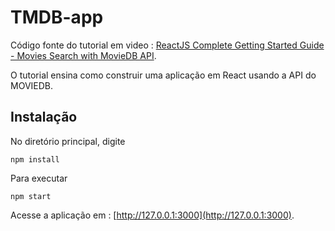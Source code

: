 # TMDB-app

Código fonte do tutorial em video : [ReactJS Complete Getting Started Guide - Movies Search with MovieDB API](https://www.youtube.com/watch?v=bqSSLr8A8PU&t=2515s).

O tutorial ensina como construir uma aplicação em React usando a API do MOVIEDB.

 
## Instalação

No diretório principal, digite

```
npm install
```

Para executar

```
npm start
```

Acesse a aplicação em : [http://127.0.0.1:3000](http://127.0.0.1:3000).
